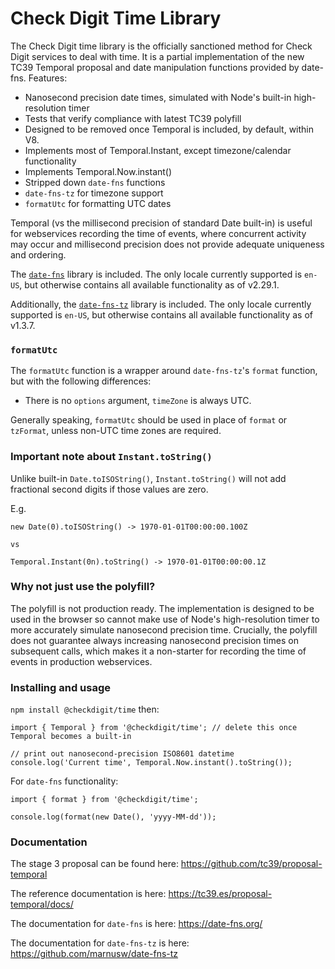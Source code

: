 # Check Digit Time Library

The Check Digit time library is the officially sanctioned method for Check Digit services to deal with time. It is a partial implementation of the new TC39 Temporal proposal
and date manipulation functions provided by date-fns. Features:

- Nanosecond precision date times, simulated with Node's built-in high-resolution timer
- Tests that verify compliance with latest TC39 polyfill
- Designed to be removed once Temporal is included, by default, within V8.
- Implements most of Temporal.Instant, except timezone/calendar functionality
- Implements Temporal.Now.instant()
- Stripped down `date-fns` functions
- `date-fns-tz` for timezone support
- `formatUtc` for formatting UTC dates

Temporal (vs the millisecond precision of standard Date built-in) is useful for webservices recording the time of events, where concurrent activity may occur and millisecond precision does not provide adequate uniqueness and ordering.

The [`date-fns`](https://date-fns.org) library is included. The only locale currently supported is `en-US`, but otherwise contains all
available functionality as of v2.29.1.

Additionally, the [`date-fns-tz`](https://github.com/marnusw/date-fns-tz) library is included. The only locale currently supported is `en-US`, but otherwise contains all
available functionality as of v1.3.7.

### `formatUtc`

The `formatUtc` function is a wrapper around `date-fns-tz`'s `format` function, but with the following differences:
- There is no `options` argument, `timeZone` is always UTC.

Generally speaking, `formatUtc` should be used in place of `format` or `tzFormat`, unless non-UTC time zones are required.

### Important note about `Instant.toString()`

Unlike built-in `Date.toISOString()`, `Instant.toString()` will not add fractional second digits if those values are zero.

E.g.

```
new Date(0).toISOString() -> 1970-01-01T00:00:00.100Z

vs

Temporal.Instant(0n).toString() -> 1970-01-01T00:00:00.1Z
```

### Why not just use the polyfill?

The polyfill is not production ready. The implementation is designed to be used in the browser so cannot make use of Node's high-resolution timer to more accurately simulate nanosecond precision time. Crucially, the polyfill does not guarantee always increasing nanosecond precision times on subsequent calls, which makes it a non-starter for recording the time of events in production webservices.

### Installing and usage

`npm install @checkdigit/time` then:

```
import { Temporal } from '@checkdigit/time'; // delete this once Temporal becomes a built-in

// print out nanosecond-precision ISO8601 datetime
console.log('Current time', Temporal.Now.instant().toString());
```

For `date-fns` functionality:

```
import { format } from '@checkdigit/time';

console.log(format(new Date(), 'yyyy-MM-dd'));
```

### Documentation

The stage 3 proposal can be found here: https://github.com/tc39/proposal-temporal

The reference documentation is here: https://tc39.es/proposal-temporal/docs/

The documentation for `date-fns` is here: https://date-fns.org/

The documentation for `date-fns-tz` is here: https://github.com/marnusw/date-fns-tz
